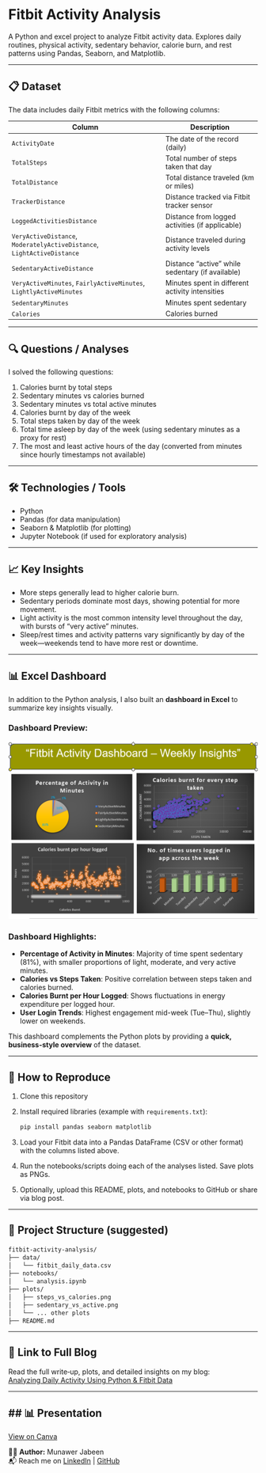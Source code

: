 
# Fitbit Activity Analysis

A Python and excel project to analyze Fitbit activity data. Explores daily routines, physical activity, sedentary behavior, calorie burn, and rest patterns using Pandas, Seaborn, and Matplotlib.

---

## 📋 Dataset

The data includes daily Fitbit metrics with the following columns:

| Column | Description |
|---|---|
| `ActivityDate` | The date of the record (daily) |
| `TotalSteps` | Total number of steps taken that day |
| `TotalDistance` | Total distance traveled (km or miles) |
| `TrackerDistance` | Distance tracked via Fitbit tracker sensor |
| `LoggedActivitiesDistance` | Distance from logged activities (if applicable) |
| `VeryActiveDistance`, `ModeratelyActiveDistance`, `LightActiveDistance` | Distance traveled during activity levels |
| `SedentaryActiveDistance` | Distance “active” while sedentary (if available) |
| `VeryActiveMinutes`, `FairlyActiveMinutes`, `LightlyActiveMinutes` | Minutes spent in different activity intensities |
| `SedentaryMinutes` | Minutes spent sedentary |
| `Calories` | Calories burned |

---

## 🔍 Questions / Analyses

I solved the following questions:

1. Calories burnt by total steps  
2. Sedentary minutes vs calories burned  
3. Sedentary minutes vs total active minutes  
4. Calories burnt by day of the week  
5. Total steps taken by day of the week  
6. Total time asleep by day of the week (using sedentary minutes as a proxy for rest)  
7. The most and least active hours of the day (converted from minutes since hourly timestamps not available)

---

## 🛠 Technologies / Tools

- Python  
- Pandas (for data manipulation)  
- Seaborn & Matplotlib (for plotting)  
- Jupyter Notebook (if used for exploratory analysis)

---

## 📈 Key Insights

- More steps generally lead to higher calorie burn.  
- Sedentary periods dominate most days, showing potential for more movement.  
- Light activity is the most common intensity level throughout the day, with bursts of “very active” minutes.  
- Sleep/rest times and activity patterns vary significantly by day of the week—weekends tend to have more rest or downtime.  

---

## 📊 Excel Dashboard

In addition to the Python analysis, I also built an **dashboard in Excel** to summarize key insights visually.  

### Dashboard Preview:
![Fitbit Activity Dashboard – Weekly Insights](./dashboard.png)

### Dashboard Highlights:
- **Percentage of Activity in Minutes**: Majority of time spent sedentary (81%), with smaller proportions of light, moderate, and very active minutes.  
- **Calories vs Steps Taken**: Positive correlation between steps taken and calories burned.  
- **Calories Burnt per Hour Logged**: Shows fluctuations in energy expenditure per logged hour.  
- **User Login Trends**: Highest engagement mid-week (Tue–Thu), slightly lower on weekends.  

This dashboard complements the Python plots by providing a **quick, business-style overview** of the dataset.

---
## 🚀 How to Reproduce

1. Clone this repository  
2. Install required libraries (example with `requirements.txt`):

   ```bash
   pip install pandas seaborn matplotlib
   ```

3. Load your Fitbit data into a Pandas DataFrame (CSV or other format) with the columns listed above.  
4. Run the notebooks/scripts doing each of the analyses listed. Save plots as PNGs.  
5. Optionally, upload this README, plots, and notebooks to GitHub or share via blog post.

---

## 📂 Project Structure (suggested)

```
fitbit-activity-analysis/
├── data/
│   └── fitbit_daily_data.csv
├── notebooks/
│   └── analysis.ipynb
├── plots/
│   ├── steps_vs_calories.png
│   ├── sedentary_vs_active.png
│   └── ... other plots
├── README.md

```

---

## 🔗 Link to Full Blog

Read the full write‐up, plots, and detailed insights on my blog:  
[Analyzing Daily Activity Using Python & Fitbit Data](https://fitbit-activity-analysis.blogspot.com/2025/09/analyzing-daily-activity-using-python.html)

---

## ## 📊 Presentation

[View on Canva](https://www.canva.com/design/DAGzRUoK3Co/2ItcovRx7NhYYTa-qELv4A/edit?utm_content=DAGzRUoK3Co&utm_campaign=designshare&utm_medium=link2&utm_source=sharebutton)


👨‍💻 **Author:** Munawer Jabeen  
📬 Reach me on [LinkedIn](https://www.linkedin.com/in/munawer-jabeen-900811380/) | [GitHub](https://github.com/Mjabeen164)  

